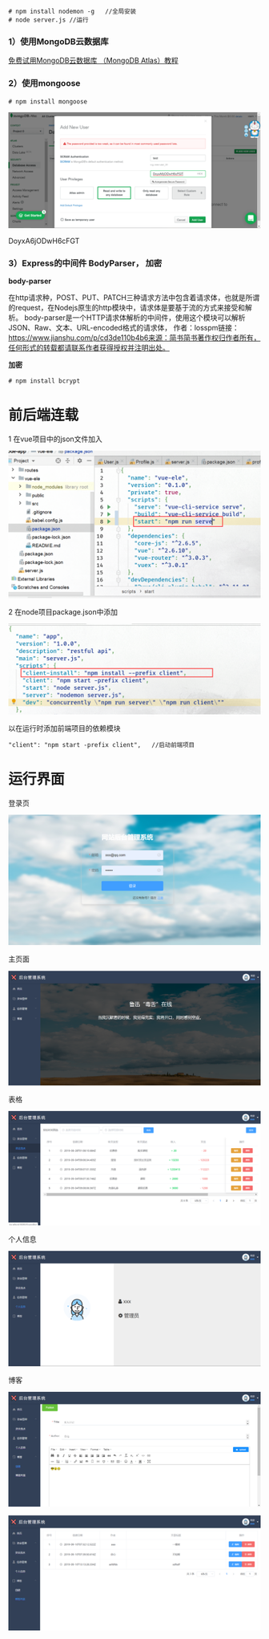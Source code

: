 ```
# npm install nodemon -g   //全局安装
# node server.js //运行
```

### 1）使用MongoDB云数据库

[免费试用MongoDB云数据库 （MongoDB Atlas）教程](https://www.cnblogs.com/xybaby/p/9460634.html)

### 2）使用mongoose

```
# npm install mongoose
```

![1566458028445](./photo/test_password.png)

DoyxA6jODwH6cFGT

### 3）Express的中间件 BodyParser， 加密

**body-parser**

在http请求种，POST、PUT、PATCH三种请求方法中包含着请求体，也就是所谓的request，在Nodejs原生的http模块中，请求体是要基于流的方式来接受和解析。
body-parser是一个HTTP请求体解析的中间件，使用这个模块可以解析JSON、Raw、文本、URL-encoded格式的请求体，
作者：losspm链接：https://www.jianshu.com/p/cd3de110b4b6来源：简书简书著作权归作者所有，任何形式的转载都请联系作者获得授权并注明出处。

**加密**

```
# npm install bcrypt
```



# 前后端连载

1 在vue项目中的json文件加入

![1566976700057](./photo\1566976700057.png)

2 在node项目package.json中添加

![1566977110760](.\photo\1566977657481.png)

以在运行时添加前端项目的依赖模块

```
"client": "npm start -prefix client",   //启动前端项目
```



#  运行界面

 登录页

![1571191027877](./photo\1571191027877.png)

主页面

![1571191171716](./photo\1571191171716.png)

表格

![1571191247035](./photo\1571191247035.png)

个人信息

![1571191309514](./photo\1571191309514.png)

博客

![1571194341934](./photo\1571194341934.png)

![1571194362574](./photo\1571194362574.png)

